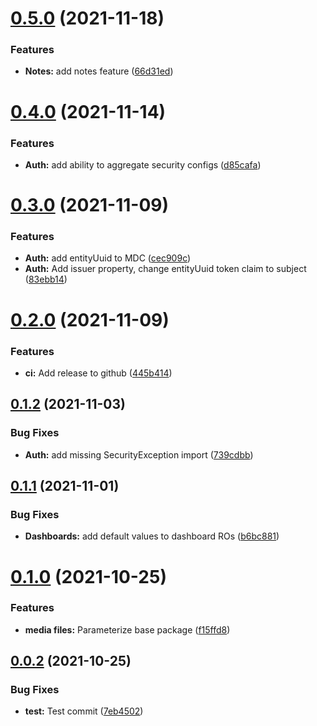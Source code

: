 # [0.5.0](https://github.com/crud-studio/feature-depot/compare/v0.4.0...v0.5.0) (2021-11-18)


### Features

* **Notes:** add notes feature ([66d31ed](https://github.com/crud-studio/feature-depot/commit/66d31edc1359ce2d5aab0dc612d29a690f011cc6))

# [0.4.0](https://github.com/crud-studio/feature-depot/compare/v0.3.0...v0.4.0) (2021-11-14)


### Features

* **Auth:** add ability to aggregate security configs ([d85cafa](https://github.com/crud-studio/feature-depot/commit/d85cafa78fc0601c4f4c6ad5f28c9c3711ece86e))

# [0.3.0](https://github.com/crud-studio/feature-depot/compare/v0.2.0...v0.3.0) (2021-11-09)


### Features

* **Auth:** add entityUuid to MDC ([cec909c](https://github.com/crud-studio/feature-depot/commit/cec909c1dd690e29baea69ddfac52ba8eec62330))
* **Auth:** Add issuer property, change entityUuid token claim to subject ([83ebb14](https://github.com/crud-studio/feature-depot/commit/83ebb14a7e433a3ae1b91a42a7a62ab46377b85f))

# [0.2.0](https://github.com/crud-studio/feature-depot/compare/v0.1.2...v0.2.0) (2021-11-09)


### Features

* **ci:** Add release to github ([445b414](https://github.com/crud-studio/feature-depot/commit/445b414f29cd6e68b4594bc27da9d54d6ed17af7))

## [0.1.2](https://github.com/crud-studio/feature-depot/compare/v0.1.1...v0.1.2) (2021-11-03)


### Bug Fixes

* **Auth:** add missing SecurityException import ([739cdbb](https://github.com/crud-studio/feature-depot/commit/739cdbb72ded10382a69e96f126d7a746eb7535d))

## [0.1.1](https://github.com/crud-studio/feature-depot/compare/v0.1.0...v0.1.1) (2021-11-01)


### Bug Fixes

* **Dashboards:** add default values to dashboard ROs ([b6bc881](https://github.com/crud-studio/feature-depot/commit/b6bc88144ce41ccfecf3b44762b22817360dfe8f))

# [0.1.0](https://github.com/crud-studio/feature-depot/compare/v0.0.1...v0.1.0) (2021-10-25)


### Features

* **media files:** Parameterize base package ([f15ffd8](https://github.com/crud-studio/feature-depot/commit/f15ffd81f67cd7f413420393e3eaa09b0e9c4fda))

## [0.0.2](https://github.com/crud-studio/feature-depot/compare/v0.0.1...v0.0.2) (2021-10-25)


### Bug Fixes

* **test:** Test commit ([7eb4502](https://github.com/crud-studio/feature-depot/commit/7eb4502bb86af784a0f1216c08d70013fe65ec63))

